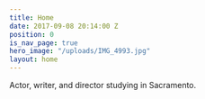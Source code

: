 ```yaml
---
title: Home
date: 2017-09-08 20:14:00 Z
position: 0
is_nav_page: true
hero_image: "/uploads/IMG_4993.jpg"
layout: home
---
```


Actor, writer, and director studying in Sacramento.